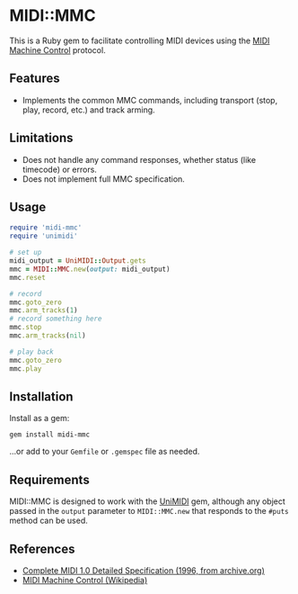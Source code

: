 # MIDI::MMC

This is a Ruby gem to facilitate controlling MIDI devices using the [MIDI Machine Control](https://en.wikipedia.org/wiki/MIDI_Machine_Control) protocol.


## Features

- Implements the common MMC commands, including transport (stop, play, record, etc.) and track arming.


## Limitations

- Does not handle any command responses, whether status (like timecode) or errors.
- Does not implement full MMC specification.


## Usage

```ruby
require 'midi-mmc'
require 'unimidi'

# set up
midi_output = UniMIDI::Output.gets
mmc = MIDI::MMC.new(output: midi_output)
mmc.reset

# record
mmc.goto_zero
mmc.arm_tracks(1)
# record something here
mmc.stop
mmc.arm_tracks(nil)

# play back
mmc.goto_zero
mmc.play
```


## Installation

Install as a gem:

    gem install midi-mmc

...or add to your `Gemfile` or `.gemspec` file as needed.


## Requirements

MIDI::MMC is designed to work with the [UniMIDI](http://github.com/arirusso/unimidi) gem, although any object passed in the `output` parameter to `MIDI::MMC.new` that responds to the `#puts` method can be used.


## References

- [Complete MIDI 1.0 Detailed Specification (1996, from archive.org)](https://archive.org/details/Complete_MIDI_1.0_Detailed_Specification_96-1-3)
- [MIDI Machine Control (Wikipedia)](https://en.wikipedia.org/wiki/MIDI_Machine_Control)